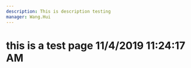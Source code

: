 ```yaml
---
description: This is description testing
manager: Wang.Hui
---
```

# this is a test page 11/4/2019 11:24:17 AM